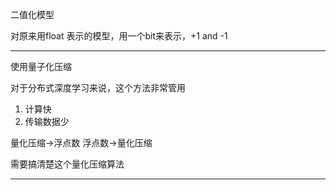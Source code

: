 二值化模型

对原来用float 表示的模型，用一个bit来表示，+1 and -1

---

使用量子化压缩

对于分布式深度学习来说，这个方法非常管用
1. 计算快
2. 传输数据少

量化压缩->浮点数
浮点数->量化压缩

需要搞清楚这个量化压缩算法

---
